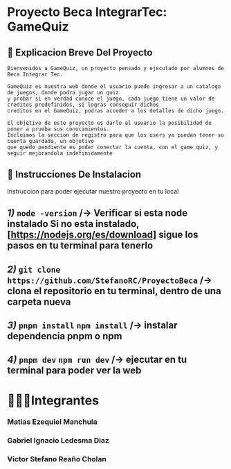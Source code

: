 # Proyecto Beca IntegrarTec: GameQuiz

## 🚀 Explicacion Breve Del Proyecto

```text
Bienvenidos a GameQuiz, un proyecto pensado y ejecutado por alumnos de Beca Integrar Tec.

GameQuiz es nuestra web donde el usuario puede ingresar a un catalogo de juegos, donde podra jugar un quiz
y probar si en verdad conoce el juego, cada juego tiene un valor de creditos predefinidos, si logras conseguir dichos
creditos en el GameQuiz, podras acceder a los detalles de dicho juego.

El objetivo de este proyecto es darle al usuario la posibilidad de poner a prueba sus conocimientos.
Incluimos la seccion de registro para que los users ya puedan tener su cuenta guardada, un objetivo
que quedo pendiente es poder conectar la cuenta, con el game quiz, y seguir mejorandola indefinidamente
```

## 🧞 Instrucciones De Instalacion

Instruccion para poder ejecutar nuestro proyecto en tu local

_1)_
`node -version` /-> Verificar si esta node instalado
Si no esta instalado, [https://nodejs.org/es/download]
sigue los pasos en tu terminal para tenerlo
-------------------------------------------------------

_2)_
`git clone https://github.com/StefanoRC/ProyectoBeca`  /-> clona el repositorio en tu terminal, dentro de una carpeta nueva
-------------------------------------------------------

_3)_
`pnpm install` `npm install` /-> instalar dependencia pnpm o npm
-------------------------------------------------------

_4)_
`pnpm dev` `npm run dev` /-> ejecutar en tu terminal para poder ver la web
-------------------------------------------------------

# 🧑🧑🧑Integrantes

### Matias Ezequiel Manchula 
### Gabriel Ignacio Ledesma Diaz
### Victor Stefano Reaño Cholan 
